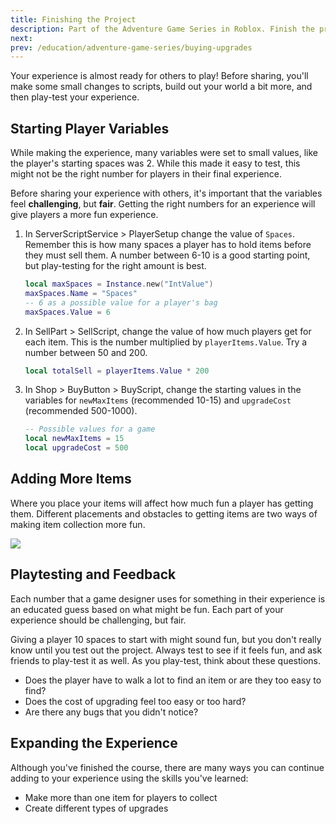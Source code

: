```yaml
---
title: Finishing the Project
description: Part of the Adventure Game Series in Roblox. Finish the project by adjusting scripts.
next:
prev: /education/adventure-game-series/buying-upgrades
---
```


Your experience is almost ready for others to play! Before sharing, you'll make some small changes to scripts, build out your world a bit more, and then play-test your experience.

## Starting Player Variables

While making the experience, many variables were set to small values, like the player's starting spaces was 2. While this made it easy to test, this might not be the right number for players in their final experience.

Before sharing your experience with others, it's important that the variables feel **challenging**, but **fair**. Getting the right numbers for an experience will give players a more fun experience.

1. In ServerScriptService > PlayerSetup change the value of `Spaces`. Remember this is how many spaces a player has to hold items before they must sell them. A number between 6-10 is a good starting point, but play-testing for the right amount is best.

   ```lua
   local maxSpaces = Instance.new("IntValue")
   maxSpaces.Name = "Spaces"
   -- 6 as a possible value for a player's bag
   maxSpaces.Value = 6
   ```

2. In SellPart > SellScript, change the value of how much players get for each item. This is the number multiplied by `playerItems.Value`. Try a number between 50 and 200.

   ```lua
   local totalSell = playerItems.Value * 200
   ```

3. In Shop > BuyButton > BuyScript, change the starting values in the variables for `newMaxItems` (recommended 10-15) and `upgradeCost` (recommended 500-1000).

   ```lua
   -- Possible values for a game
   local newMaxItems = 15
   local upgradeCost = 500
   ```

## Adding More Items

Where you place your items will affect how much fun a player has getting them. Different placements and obstacles to getting items are two ways of making item collection more fun.

<img src="../../assets/education/adventure-game-series/map-crystals.jpg" />

## Playtesting and Feedback

Each number that a game designer uses for something in their experience is an educated guess based on what might be fun. Each part of your experience should be challenging, but fair.

Giving a player 10 spaces to start with might sound fun, but you don't really know until you test out the project. Always test to see if it feels fun, and ask friends to play-test it as well. As you play-test, think about these questions.

- Does the player have to walk a lot to find an item or are they too easy to find?
- Does the cost of upgrading feel too easy or too hard?
- Are there any bugs that you didn't notice?

## Expanding the Experience

Although you've finished the course, there are many ways you can continue adding to your experience using the skills you've learned:

- Make more than one item for players to collect
- Create different types of upgrades
